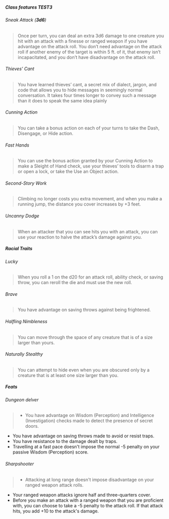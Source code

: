##### Class features TEST3

###### Sneak Attack (**3d6**)
> Once per turn, you can deal an extra 3d6 damage to one creature you hit with an attack with a finesse or ranged weapon if you have advantage on the attack roll. You don’t need advantage on the attack roll if another enemy of the target is within 5 ft. of it, that enemy isn’t incapacitated, and you don’t have disadvantage on the attack roll.

###### Thieves’ Cant
> You have learned thieves’ cant, a secret mix of dialect, jargon, and code that allows you to hide messages in seemingly normal conversation. It takes four times longer to convey such a message than it does to speak the same idea plainly

###### Cunning Action
> You can take a bonus action on each of your turns to take the Dash, Disengage, or Hide action.

###### Fast Hands
> You can use the bonus action granted by your Cunning Action to make a Sleight of Hand check, use your thieves’ tools to disarm a trap or open a lock, or take the Use an Object action.

###### Second-Story Work
> Climbing no longer costs you extra movement, and when you make a running jump, the distance you cover increases by +3 feet.

###### Uncanny Dodge
> When an attacker that you can see hits you with an attack, you can use your reaction to halve the attack’s damage against you.

##### Racial Traits

###### Lucky
> When you roll a 1 on the d20 for an attack roll, ability check, or saving throw, you can reroll the die and must use the new roll.

###### Brave
> You have advantage on saving throws against being frightened.

###### Halfling Nimbleness
> You can move through the space of any creature that is of a size larger than yours.

###### Naturally Stealthy
> You can attempt to hide even when you are obscured only by a creature that is at least one size larger than you.

##### Feats

###### Dungeon delver
> - You have advantage on Wisdom (Perception) and Intelligence (Investigation) checks made to detect the presence of secret doors.
- You have advantage on saving throws made to avoid or resist traps.
- You have resistance to the damage dealt by traps.
- Travelling at a fast pace doesn't impose the normal -5 penalty on your passive Wisdom (Perception) score.

###### Sharpshooter
> - Attacking at long range doesn't impose disadvantage on your ranged weapon attack rolls.
- Your ranged weapon attacks ignore half and three-quarters cover.
- Before you make an attack with a ranged weapon that you are proficient with, you can choose to take a -5 penalty to the attack roll. If that attack hits, you add +10 to the attack's damage.
